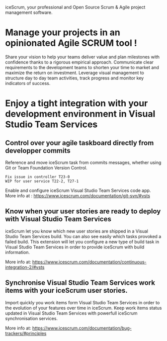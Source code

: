 iceScrum, your professional and Open Source Scrum & Agile project management software.
 
# Manage your projects in an opinionated Agile SCRUM tool !

Share your vision to help your teams deliver value and plan milestones with confidence thanks to a rigorous empirical approach. Communicate clear requirements to the development teams to shorten your time to market and maximize the return on investment. Leverage visual management to structure day to day team activities, track progress and monitor key indicators of success.

# Enjoy a tight integration with your development environment in Visual Studio Team Services

## Control over your agile taskboard directly from developper commits
Reference and move iceScrum task from commits messages, whether using Git or Team Foundation Version Control.
```
Fix issue in controller T23-0
WIP for user service T22-2, T27-1 
```
Enable and configure iceScrum Visual Studio Team Services code app.
More info at : https://www.icescrum.com/documentation/git-svn/#vsts

## Know when your user stories are ready to deploy with Visual Studio Team Services
iceScrum let you know which new user stories are shipped in a Visual Studio Team Services build. You can also see easily which tasks provoked a failed build.
This extension will let you configure a new type of build task in Visual Studio Team Services in order to provide iceScrum with build information.

More info at: https://www.icescrum.com/documentation/continuous-integration-2/#vsts

## Synchronise Visual Studio Team Services work items with your iceScrum user stories.
Import quickly you work items form Visual Studio Team Services in order to the evolution of your features over time in iceScrum. Keep work items status updated in Visual Studio Team Services with powerfull iceScrum synchronisation services.

More info at: https://www.icescrum.com/documentation/bug-trackers/#principles
